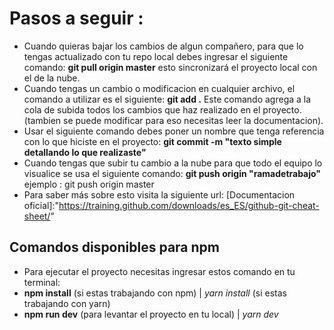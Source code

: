 # Pasos a seguir :
- Cuando quieras bajar los cambios de algun compañero, para que lo tengas actualizado con tu repo local debes ingresar el siguiente comando:
    **git pull origin master**
   esto sincronizará el proyecto local con el de la nube.
- Cuando tengas un cambio o modificacion en cualquier archivo, el comando a utilizar es el siguiente:
    **git add .**
    Este comando agrega a la cola de subida todos los cambios que haz realizado en el proyecto. (tambien se puede modificar para eso necesitas leer la documentacion).
- Usar el siguiente comando debes poner un nombre que tenga referencia con lo que hiciste en el proyecto:
   **git commit -m "texto simple detallando lo que realizaste"**
- Cuando tengas que subir tu cambio a la nube para que todo el equipo lo visualice se usa el siguiente comando:
    **git push origin "ramadetrabajo"** ejemplo : git push origin master
- Para saber más sobre esto visita la siguiente url: [Documentacion oficial]:"https://training.github.com/downloads/es_ES/github-git-cheat-sheet/"
## Comandos disponibles para npm

- Para ejecutar el proyecto necesitas ingresar estos comando en tu terminal:
- **npm install** (si estas trabajando con npm) | *yarn install* (si estas trabajando con yarn)
- **npm run dev** (para levantar el proyecto en tu local) | *yarn dev*
##
